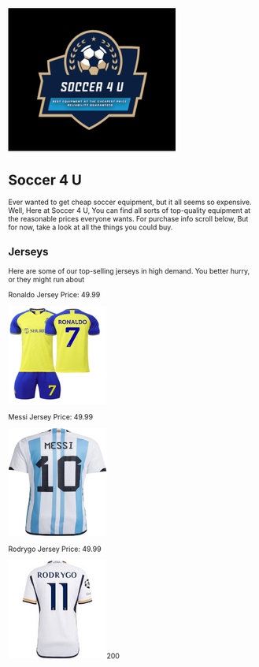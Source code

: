 <!DOCTYPE html>
<html>
<body>

<img src="Screenshot 2024-11-13 115001.jpg" width=340 Height=290/>

<h1>Soccer 4 U</h1>


<p>Ever wanted to get cheap soccer equipment, but it all seems so expensive. Well, Here at Soccer 4 U, You can find all sorts of top-quality equipment at the reasonable prices everyone wants. For purchase info scroll below, But for now, take a look at all the things you could buy.</p>

<h2> Jerseys </h2>

<p> Here are some of our top-selling jerseys in high demand. You better hurry, or they might run about </p>

Ronaldo Jersey
Price: 49.99

<img src="Mens-Youths-2022-Al-NASSR-FC-Soccer-Jersey-7-Fans-Jerseys-Football-Team-Shirts_bc7198b5-3948-4ffa-83bc-12300bf46c6c.63ddb49a6b22182800ed6cb9ddfdc25c.jpg" width="200" height="200"/>

Messi Jersey
Price: 49.99

<img src="ETYGHF56-lionel-messi-10-argentina-home-soccer.jpg" width=200 height=220/>

Rodrygo Jersey
Price: 49.99

<img src="Rodri.jpg" width=200 height=/>200

</body>
</html>
